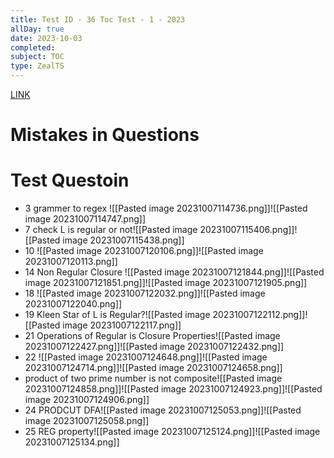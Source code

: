 ```yaml
---
title: Test ID - 36 Toc Test - 1 - 2023
allDay: true
date: 2023-10-03
completed: 
subject: TOC
type: ZealTS
---
```

[LINK](https://uxkhzfstdjcborfuyyknhkhbyfnskrywvveioufkbjkupomnptjwvhbavkysuhi.vercel.app/solution.html?testId=62b1b55b45b9ff36f6109f0c&test_id=4)

# Mistakes in Questions

# Test Questoin
- 3 grammer to regex ![[Pasted image 20231007114736.png]]![[Pasted image 20231007114747.png]]
- 7 check L is regular or not![[Pasted image 20231007115406.png]]![[Pasted image 20231007115438.png]]
- 10 ![[Pasted image 20231007120106.png]]![[Pasted image 20231007120113.png]]
- 14 Non Regular Closure ![[Pasted image 20231007121844.png]]![[Pasted image 20231007121851.png]]![[Pasted image 20231007121905.png]]
- 18 ![[Pasted image 20231007122032.png]]![[Pasted image 20231007122040.png]]
- 19 Kleen Star of L is Regular?![[Pasted image 20231007122112.png]]![[Pasted image 20231007122117.png]]
- 21 Operations of Regular is Closure Properties![[Pasted image 20231007122427.png]]![[Pasted image 20231007122432.png]]
- 22 ![[Pasted image 20231007124648.png]]![[Pasted image 20231007124714.png]]![[Pasted image 20231007124658.png]]
- product of two prime number is not composite![[Pasted image 20231007124858.png]]![[Pasted image 20231007124923.png]]![[Pasted image 20231007124906.png]]
- 24 PRODCUT DFA![[Pasted image 20231007125053.png]]![[Pasted image 20231007125058.png]]
- 25 REG property![[Pasted image 20231007125124.png]]![[Pasted image 20231007125134.png]]